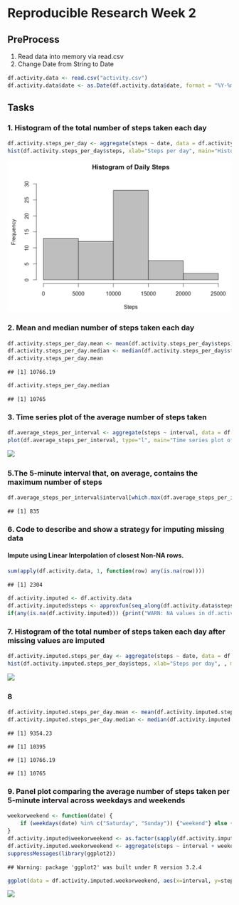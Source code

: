 # Reproducible Research Week 2



## PreProcess
1. Read data into memory via read.csv
2. Change Date from String to Date


```r
df.activity.data <- read.csv("activity.csv")
df.activity.data$date <- as.Date(df.activity.data$date, format = "%Y-%m-%d")
```

## Tasks

### 1. Histogram of the total number of steps taken each day


```r
df.activity.steps_per_day <- aggregate(steps ~ date, data = df.activity.data, sum)
hist(df.activity.steps_per_day$steps, xlab="Steps per day", main="Histogram of the total number of steps taken each day")
```

![](Pic%201.png)

### 2. Mean and median number of steps taken each day

```r
df.activity.steps_per_day.mean <- mean(df.activity.steps_per_day$steps)
df.activity.steps_per_day.median <- median(df.activity.steps_per_day$steps)
df.activity.steps_per_day.mean 
```

```
## [1] 10766.19
```

```r
df.activity.steps_per_day.median
```

```
## [1] 10765
```


### 3. Time series plot of the average number of steps taken

```r
df.average_steps_per_interval <- aggregate(steps ~ interval, data = df.activity.data, mean)
plot(df.average_steps_per_interval, type="l", main="Time series plot of the average number of steps taken")
```

![](PA1_template_files/figure-html/unnamed-chunk-4-1.png)<!-- -->

### 5.The 5-minute interval that, on average, contains the maximum number of steps

```r
df.average_steps_per_interval$interval[which.max(df.average_steps_per_interval$steps)]
```

```
## [1] 835
```

### 6. Code to describe and show a strategy for imputing missing data

#### Impute using Linear Interpolation of closest Non-NA rows.

```r
sum(apply(df.activity.data, 1, function(row) any(is.na(row))))
```

```
## [1] 2304
```

```r
df.activity.imputed <- df.activity.data
df.activity.imputed$steps <- approxfun(seq_along(df.activity.data$steps), df.activity.data$steps, method="linear", rule=2)(seq_along(df.activity.data$steps))
if(any(is.na(df.activity.imputed))) {print("WARN: NA values in df.activity.imputed")}
```

### 7. Histogram of the total number of steps taken each day after missing values are imputed

```r
df.activity.imputed.steps_per_day <- aggregate(steps ~ date, data = df.activity.imputed, sum)
hist(df.activity.imputed.steps_per_day$steps, xlab="Steps per day", , main="The total number of steps taken each day (Imputed Missing Values")
```

![](PA1_template_files/figure-html/unnamed-chunk-7-1.png)<!-- -->

### 8

```r
df.activity.imputed.steps_per_day.mean <- mean(df.activity.imputed.steps_per_day$steps)
df.activity.imputed.steps_per_day.median <- median(df.activity.imputed.steps_per_day$steps)
```


```
## [1] 9354.23
```

```
## [1] 10395
```

```
## [1] 10766.19
```

```
## [1] 10765
```


### 9. Panel plot comparing the average number of steps taken per 5-minute interval across weekdays and weekends

```r
weekorweekend <- function(date) {
    if (weekdays(date) %in% c("Saturday", "Sunday")) {"weekend"} else {"weekday"}
}
df.activity.imputed$weekorweekend <- as.factor(sapply(df.activity.imputed$date, weekorweekend))
df.activity.imputed.weekorweekend <- aggregate(steps ~ interval + weekorweekend, data = df.activity.imputed, mean)
suppressMessages(library(ggplot2))
```

```
## Warning: package 'ggplot2' was built under R version 3.2.4
```

```r
ggplot(data = df.activity.imputed.weekorweekend, aes(x=interval, y=steps)) + facet_grid(weekorweekend ~ .) + geom_line() + ggtitle("Average number of steps taken per 5-minute interval across weekdays and weekends")
```

![](PA1_template_files/figure-html/unnamed-chunk-11-1.png)<!-- -->


